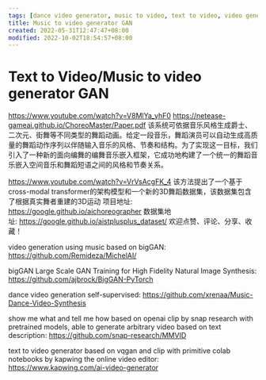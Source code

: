 ```yaml
---
tags: [dance video generator, music to video, text to video, video generation]
title: Music to video generator GAN
created: 2022-05-31T12:47:47+08:00
modified: 2022-10-02T18:54:57+08:00
---
```


# Text to Video/Music to video generator GAN

https://www.youtube.com/watch?v=V8MlYa_yhF0
https://netease-gameai.github.io/ChoreoMaster/Paper.pdf
该系统可依据音乐风格生成爵士、二次元、街舞等不同类型的舞蹈动画。给定一段音乐，舞蹈演员可以自动生成高质量的舞蹈动作序列以伴随输入音乐的风格、节奏和结构。为了实现这一目标，我们引入了一种新的面向编舞的编舞音乐嵌入框架，它成功地构建了一个统一的舞蹈音乐嵌入空间音乐和舞蹈短语之间的风格和节奏关系。

https://www.youtube.com/watch?v=VrVsAcgFK_4
该方法提出了一个基于cross-modal transformer的架构模型和一个新的3D舞蹈数据集，该数据集包含了根据真实舞者重建的3D运动
项目地址: https://google.github.io/aichoreographer
数据集地址: https://google.github.io/aistplusplus_dataset/
欢迎点赞、评论、分享、收藏！

video generation using music based on bigGAN:
https://github.com/Remideza/MichelAI/

bigGAN Large Scale GAN Training for High Fidelity Natural Image Synthesis:
https://github.com/ajbrock/BigGAN-PyTorch

dance video generation self-supervised:
https://github.com/xrenaa/Music-Dance-Video-Synthesis

show me what and tell me how based on openai clip by snap research with pretrained models, able to generate arbitrary video based on text description:
https://github.com/snap-research/MMVID

text to video generator based on vqgan and clip with primitive colab notebooks by kapwing the online video editor:
https://www.kapwing.com/ai-video-generator
